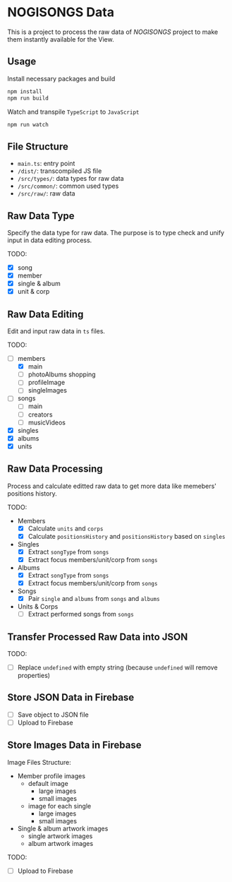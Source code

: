 # NOGISONGS Data

This is a project to process the raw data of _NOGISONGS_ project to make them instantly available for the View.

## Usage

Install necessary packages and build

```bash
npm install
npm run build
```

Watch and transpile `TypeScript` to `JavaScript`

```bash
npm run watch
```

## File Structure

- `main.ts`: entry point
- `/dist/`: transcompiled JS file
- `/src/types/`: data types for raw data
- `/src/common/`: common used types
- `/src/raw/`: raw data

## Raw Data Type

Specify the data type for raw data.
The purpose is to type check and unify input in data editing process.

TODO:

- [x] song
- [x] member
- [x] single & album
- [x] unit & corp

## Raw Data Editing

Edit and input raw data in `ts` files.

TODO:

- [ ] members
  - [x] main
  - [ ] photoAlbums shopping
  - [ ] profileImage
  - [ ] singleImages
- [ ] songs
  - [ ] main
  - [ ] creators
  - [ ] musicVideos
- [x] singles
- [x] albums
- [x] units

## Raw Data Processing

Process and calculate editted raw data to get more data like memebers' positions history.

TODO:

- Members
  - [x] Calculate `units` and `corps`
  - [x] Calculate `positionsHistory` and `positionsHistory` based on `singles`
- Singles
  - [x] Extract `songType` from `songs`
  - [x] Extract focus members/unit/corp from `songs`
- Albums
  - [x] Extract `songType` from `songs`
  - [x] Extract focus members/unit/corp from `songs`
- Songs
  - [x] Pair `single` and `albums` from `songs` and `albums`
- Units & Corps
  - [ ] Extract performed songs from `songs`

## Transfer Processed Raw Data into JSON

TODO:

- [ ] Replace `undefined` with empty string (because `undefined` will remove properties)

## Store JSON Data in Firebase

- [ ] Save object to JSON file
- [ ] Upload to Firebase

## Store Images Data in Firebase

Image Files Structure:

- Member profile images
  - default image
    - large images
    - small images
  - image for each single
    - large images
    - small images
- Single & album artwork images
  - single artwork images
  - album artwork images

TODO:

- [ ] Upload to Firebase
